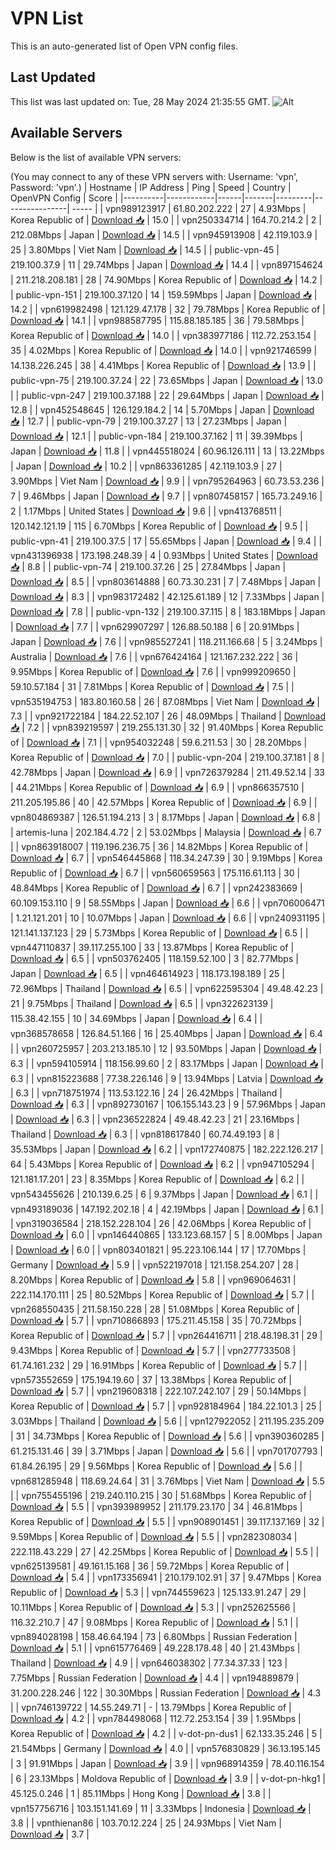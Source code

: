 # VPN List

This is an auto-generated list of Open VPN config files.

## Last Updated

This list was last updated on: Tue, 28 May 2024 21:35:55 GMT.
![Alt](https://repobeats.axiom.co/api/embed/186b98318ef1479477931607c1ad7d823f12451f.svg "Repobeats analytics image")

## Available Servers

Below is the list of available VPN servers:

(You may connect to any of these VPN servers with: Username: 'vpn', Password: 'vpn'.)
| Hostname | IP Address | Ping | Speed | Country | OpenVPN Config | Score |
|----------|------------|------|-------|---------|----------------| ----- |
| vpn989123917 | 61.80.202.222 | 27 | 4.93Mbps | Korea Republic of | [Download 📥](./configs/server_0_KR.ovpn) | 15.0 |
| vpn250334714 | 164.70.214.2 | 2 | 212.08Mbps | Japan | [Download 📥](./configs/server_1_JP.ovpn) | 14.5 |
| vpn945913908 | 42.119.103.9 | 25 | 3.80Mbps | Viet Nam | [Download 📥](./configs/server_2_VN.ovpn) | 14.5 |
| public-vpn-45 | 219.100.37.9 | 11 | 29.74Mbps | Japan | [Download 📥](./configs/server_3_JP.ovpn) | 14.4 |
| vpn897154624 | 211.218.208.181 | 28 | 74.90Mbps | Korea Republic of | [Download 📥](./configs/server_4_KR.ovpn) | 14.2 |
| public-vpn-151 | 219.100.37.120 | 14 | 159.59Mbps | Japan | [Download 📥](./configs/server_5_JP.ovpn) | 14.2 |
| vpn619982498 | 121.129.47.178 | 32 | 79.78Mbps | Korea Republic of | [Download 📥](./configs/server_6_KR.ovpn) | 14.1 |
| vpn988587795 | 115.88.185.185 | 36 | 79.58Mbps | Korea Republic of | [Download 📥](./configs/server_7_KR.ovpn) | 14.0 |
| vpn383977186 | 112.72.253.154 | 35 | 4.02Mbps | Korea Republic of | [Download 📥](./configs/server_8_KR.ovpn) | 14.0 |
| vpn921746599 | 14.138.226.245 | 38 | 4.41Mbps | Korea Republic of | [Download 📥](./configs/server_9_KR.ovpn) | 13.9 |
| public-vpn-75 | 219.100.37.24 | 22 | 73.65Mbps | Japan | [Download 📥](./configs/server_10_JP.ovpn) | 13.0 |
| public-vpn-247 | 219.100.37.188 | 22 | 29.64Mbps | Japan | [Download 📥](./configs/server_11_JP.ovpn) | 12.8 |
| vpn452548645 | 126.129.184.2 | 14 | 5.70Mbps | Japan | [Download 📥](./configs/server_12_JP.ovpn) | 12.7 |
| public-vpn-79 | 219.100.37.27 | 13 | 27.23Mbps | Japan | [Download 📥](./configs/server_13_JP.ovpn) | 12.1 |
| public-vpn-184 | 219.100.37.162 | 11 | 39.39Mbps | Japan | [Download 📥](./configs/server_14_JP.ovpn) | 11.8 |
| vpn445518024 | 60.96.126.111 | 13 | 13.22Mbps | Japan | [Download 📥](./configs/server_15_JP.ovpn) | 10.2 |
| vpn863361285 | 42.119.103.9 | 27 | 3.90Mbps | Viet Nam | [Download 📥](./configs/server_16_VN.ovpn) | 9.9 |
| vpn795264963 | 60.73.53.236 | 7 | 9.46Mbps | Japan | [Download 📥](./configs/server_17_JP.ovpn) | 9.7 |
| vpn807458157 | 165.73.249.16 | 2 | 1.17Mbps | United States | [Download 📥](./configs/server_18_US.ovpn) | 9.6 |
| vpn413768511 | 120.142.121.19 | 115 | 6.70Mbps | Korea Republic of | [Download 📥](./configs/server_19_KR.ovpn) | 9.5 |
| public-vpn-41 | 219.100.37.5 | 17 | 55.65Mbps | Japan | [Download 📥](./configs/server_20_JP.ovpn) | 9.4 |
| vpn431396938 | 173.198.248.39 | 4 | 0.93Mbps | United States | [Download 📥](./configs/server_21_US.ovpn) | 8.8 |
| public-vpn-74 | 219.100.37.26 | 25 | 27.84Mbps | Japan | [Download 📥](./configs/server_22_JP.ovpn) | 8.5 |
| vpn803614888 | 60.73.30.231 | 7 | 7.48Mbps | Japan | [Download 📥](./configs/server_23_JP.ovpn) | 8.3 |
| vpn983172482 | 42.125.61.189 | 12 | 7.33Mbps | Japan | [Download 📥](./configs/server_24_JP.ovpn) | 7.8 |
| public-vpn-132 | 219.100.37.115 | 8 | 183.18Mbps | Japan | [Download 📥](./configs/server_25_JP.ovpn) | 7.7 |
| vpn629907297 | 126.88.50.188 | 6 | 20.91Mbps | Japan | [Download 📥](./configs/server_26_JP.ovpn) | 7.6 |
| vpn985527241 | 118.211.166.68 | 5 | 3.24Mbps | Australia | [Download 📥](./configs/server_27_AU.ovpn) | 7.6 |
| vpn676424164 | 121.167.232.222 | 36 | 9.95Mbps | Korea Republic of | [Download 📥](./configs/server_28_KR.ovpn) | 7.6 |
| vpn999209650 | 59.10.57.184 | 31 | 7.81Mbps | Korea Republic of | [Download 📥](./configs/server_29_KR.ovpn) | 7.5 |
| vpn535194753 | 183.80.160.58 | 26 | 87.08Mbps | Viet Nam | [Download 📥](./configs/server_30_VN.ovpn) | 7.3 |
| vpn921722184 | 184.22.52.107 | 26 | 48.09Mbps | Thailand | [Download 📥](./configs/server_31_TH.ovpn) | 7.2 |
| vpn839219597 | 219.255.131.30 | 32 | 91.40Mbps | Korea Republic of | [Download 📥](./configs/server_32_KR.ovpn) | 7.1 |
| vpn954032248 | 59.6.211.53 | 30 | 28.20Mbps | Korea Republic of | [Download 📥](./configs/server_33_KR.ovpn) | 7.0 |
| public-vpn-204 | 219.100.37.181 | 8 | 42.78Mbps | Japan | [Download 📥](./configs/server_34_JP.ovpn) | 6.9 |
| vpn726379284 | 211.49.52.14 | 33 | 44.21Mbps | Korea Republic of | [Download 📥](./configs/server_35_KR.ovpn) | 6.9 |
| vpn866357510 | 211.205.195.86 | 40 | 42.57Mbps | Korea Republic of | [Download 📥](./configs/server_36_KR.ovpn) | 6.9 |
| vpn804869387 | 126.51.194.213 | 3 | 8.17Mbps | Japan | [Download 📥](./configs/server_37_JP.ovpn) | 6.8 |
| artemis-luna | 202.184.4.72 | 2 | 53.02Mbps | Malaysia | [Download 📥](./configs/server_38_MY.ovpn) | 6.7 |
| vpn863918007 | 119.196.236.75 | 36 | 14.82Mbps | Korea Republic of | [Download 📥](./configs/server_39_KR.ovpn) | 6.7 |
| vpn546445868 | 118.34.247.39 | 30 | 9.19Mbps | Korea Republic of | [Download 📥](./configs/server_40_KR.ovpn) | 6.7 |
| vpn560659563 | 175.116.61.113 | 30 | 48.84Mbps | Korea Republic of | [Download 📥](./configs/server_41_KR.ovpn) | 6.7 |
| vpn242383669 | 60.109.153.110 | 9 | 58.55Mbps | Japan | [Download 📥](./configs/server_42_JP.ovpn) | 6.6 |
| vpn706006471 | 1.21.121.201 | 10 | 10.07Mbps | Japan | [Download 📥](./configs/server_43_JP.ovpn) | 6.6 |
| vpn240931195 | 121.141.137.123 | 29 | 5.73Mbps | Korea Republic of | [Download 📥](./configs/server_44_KR.ovpn) | 6.5 |
| vpn447110837 | 39.117.255.100 | 33 | 13.87Mbps | Korea Republic of | [Download 📥](./configs/server_45_KR.ovpn) | 6.5 |
| vpn503762405 | 118.159.52.100 | 3 | 82.77Mbps | Japan | [Download 📥](./configs/server_46_JP.ovpn) | 6.5 |
| vpn464614923 | 118.173.198.189 | 25 | 72.96Mbps | Thailand | [Download 📥](./configs/server_47_TH.ovpn) | 6.5 |
| vpn622595304 | 49.48.42.23 | 21 | 9.75Mbps | Thailand | [Download 📥](./configs/server_48_TH.ovpn) | 6.5 |
| vpn322623139 | 115.38.42.155 | 10 | 34.69Mbps | Japan | [Download 📥](./configs/server_49_JP.ovpn) | 6.4 |
| vpn368578658 | 126.84.51.166 | 16 | 25.40Mbps | Japan | [Download 📥](./configs/server_50_JP.ovpn) | 6.4 |
| vpn260725957 | 203.213.185.10 | 12 | 93.50Mbps | Japan | [Download 📥](./configs/server_51_JP.ovpn) | 6.3 |
| vpn594105914 | 118.156.99.60 | 2 | 83.17Mbps | Japan | [Download 📥](./configs/server_52_JP.ovpn) | 6.3 |
| vpn815223688 | 77.38.226.146 | 9 | 13.94Mbps | Latvia | [Download 📥](./configs/server_53_LV.ovpn) | 6.3 |
| vpn718751974 | 113.53.122.16 | 24 | 26.42Mbps | Thailand | [Download 📥](./configs/server_54_TH.ovpn) | 6.3 |
| vpn892730167 | 106.155.143.23 | 9 | 57.96Mbps | Japan | [Download 📥](./configs/server_55_JP.ovpn) | 6.3 |
| vpn236522824 | 49.48.42.23 | 21 | 23.16Mbps | Thailand | [Download 📥](./configs/server_56_TH.ovpn) | 6.3 |
| vpn818617840 | 60.74.49.193 | 8 | 35.53Mbps | Japan | [Download 📥](./configs/server_57_JP.ovpn) | 6.2 |
| vpn172740875 | 182.222.126.217 | 64 | 5.43Mbps | Korea Republic of | [Download 📥](./configs/server_58_KR.ovpn) | 6.2 |
| vpn947105294 | 121.181.17.201 | 23 | 8.35Mbps | Korea Republic of | [Download 📥](./configs/server_59_KR.ovpn) | 6.2 |
| vpn543455626 | 210.139.6.25 | 6 | 9.37Mbps | Japan | [Download 📥](./configs/server_60_JP.ovpn) | 6.1 |
| vpn493189036 | 147.192.202.18 | 4 | 42.19Mbps | Japan | [Download 📥](./configs/server_61_JP.ovpn) | 6.1 |
| vpn319036584 | 218.152.228.104 | 26 | 42.06Mbps | Korea Republic of | [Download 📥](./configs/server_62_KR.ovpn) | 6.0 |
| vpn146440865 | 133.123.68.157 | 5 | 8.00Mbps | Japan | [Download 📥](./configs/server_63_JP.ovpn) | 6.0 |
| vpn803401821 | 95.223.106.144 | 17 | 17.70Mbps | Germany | [Download 📥](./configs/server_64_DE.ovpn) | 5.9 |
| vpn522197018 | 121.158.254.207 | 28 | 8.20Mbps | Korea Republic of | [Download 📥](./configs/server_65_KR.ovpn) | 5.8 |
| vpn969064631 | 222.114.170.111 | 25 | 80.52Mbps | Korea Republic of | [Download 📥](./configs/server_66_KR.ovpn) | 5.7 |
| vpn268550435 | 211.58.150.228 | 28 | 51.08Mbps | Korea Republic of | [Download 📥](./configs/server_67_KR.ovpn) | 5.7 |
| vpn710866893 | 175.211.45.158 | 35 | 70.72Mbps | Korea Republic of | [Download 📥](./configs/server_68_KR.ovpn) | 5.7 |
| vpn264416711 | 218.48.198.31 | 29 | 9.43Mbps | Korea Republic of | [Download 📥](./configs/server_69_KR.ovpn) | 5.7 |
| vpn277733508 | 61.74.161.232 | 29 | 16.91Mbps | Korea Republic of | [Download 📥](./configs/server_70_KR.ovpn) | 5.7 |
| vpn573552659 | 175.194.19.60 | 37 | 13.38Mbps | Korea Republic of | [Download 📥](./configs/server_71_KR.ovpn) | 5.7 |
| vpn219608318 | 222.107.242.107 | 29 | 50.14Mbps | Korea Republic of | [Download 📥](./configs/server_72_KR.ovpn) | 5.7 |
| vpn928184964 | 184.22.101.3 | 25 | 3.03Mbps | Thailand | [Download 📥](./configs/server_73_TH.ovpn) | 5.6 |
| vpn127922052 | 211.195.235.209 | 31 | 34.73Mbps | Korea Republic of | [Download 📥](./configs/server_74_KR.ovpn) | 5.6 |
| vpn390360285 | 61.215.131.46 | 39 | 3.71Mbps | Japan | [Download 📥](./configs/server_75_JP.ovpn) | 5.6 |
| vpn701707793 | 61.84.26.195 | 29 | 9.56Mbps | Korea Republic of | [Download 📥](./configs/server_76_KR.ovpn) | 5.6 |
| vpn681285948 | 118.69.24.64 | 31 | 3.76Mbps | Viet Nam | [Download 📥](./configs/server_77_VN.ovpn) | 5.5 |
| vpn755455196 | 219.240.110.215 | 30 | 51.68Mbps | Korea Republic of | [Download 📥](./configs/server_78_KR.ovpn) | 5.5 |
| vpn393989952 | 211.179.23.170 | 34 | 46.81Mbps | Korea Republic of | [Download 📥](./configs/server_79_KR.ovpn) | 5.5 |
| vpn908901451 | 39.117.137.169 | 32 | 9.59Mbps | Korea Republic of | [Download 📥](./configs/server_80_KR.ovpn) | 5.5 |
| vpn282308034 | 222.118.43.229 | 27 | 42.25Mbps | Korea Republic of | [Download 📥](./configs/server_81_KR.ovpn) | 5.5 |
| vpn625139581 | 49.161.15.168 | 36 | 59.72Mbps | Korea Republic of | [Download 📥](./configs/server_82_KR.ovpn) | 5.4 |
| vpn173356941 | 210.179.102.91 | 37 | 9.47Mbps | Korea Republic of | [Download 📥](./configs/server_83_KR.ovpn) | 5.3 |
| vpn744559623 | 125.133.91.247 | 29 | 10.11Mbps | Korea Republic of | [Download 📥](./configs/server_84_KR.ovpn) | 5.3 |
| vpn252625566 | 116.32.210.7 | 47 | 9.08Mbps | Korea Republic of | [Download 📥](./configs/server_85_KR.ovpn) | 5.1 |
| vpn894028198 | 158.46.64.194 | 73 | 6.80Mbps | Russian Federation | [Download 📥](./configs/server_86_RU.ovpn) | 5.1 |
| vpn615776469 | 49.228.178.48 | 40 | 21.43Mbps | Thailand | [Download 📥](./configs/server_87_TH.ovpn) | 4.9 |
| vpn646038302 | 77.34.37.33 | 123 | 7.75Mbps | Russian Federation | [Download 📥](./configs/server_88_RU.ovpn) | 4.4 |
| vpn194889879 | 31.200.228.246 | 122 | 30.30Mbps | Russian Federation | [Download 📥](./configs/server_89_RU.ovpn) | 4.3 |
| vpn746139722 | 14.55.249.71 | - | 13.79Mbps | Korea Republic of | [Download 📥](./configs/server_90_KR.ovpn) | 4.2 |
| vpn784498068 | 112.72.253.154 | 39 | 1.95Mbps | Korea Republic of | [Download 📥](./configs/server_91_KR.ovpn) | 4.2 |
| v-dot-pn-dus1 | 62.133.35.246 | 5 | 21.54Mbps | Germany | [Download 📥](./configs/server_92_DE.ovpn) | 4.0 |
| vpn576830829 | 36.13.195.145 | 3 | 91.91Mbps | Japan | [Download 📥](./configs/server_93_JP.ovpn) | 3.9 |
| vpn968914359 | 78.40.116.154 | 6 | 23.13Mbps | Moldova Republic of | [Download 📥](./configs/server_94_MD.ovpn) | 3.9 |
| v-dot-pn-hkg1 | 45.125.0.246 | 1 | 85.11Mbps | Hong Kong | [Download 📥](./configs/server_95_HK.ovpn) | 3.8 |
| vpn157756716 | 103.151.141.69 | 11 | 3.33Mbps | Indonesia | [Download 📥](./configs/server_96_ID.ovpn) | 3.8 |
| vpnthienan86 | 103.70.12.224 | 25 | 24.93Mbps | Viet Nam | [Download 📥](./configs/server_97_VN.ovpn) | 3.7 |
